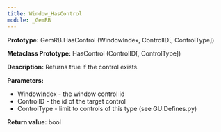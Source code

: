 ```yaml
---
title: Window_HasControl
module: _GemRB
---
```


**Prototype:** GemRB.HasControl (WindowIndex, ControlID[, ControlType])

**Metaclass Prototype:** HasControl (ControlID[, ControlType])

**Description:** Returns true if the control exists.

**Parameters:**
  * WindowIndex - the window control id
  * ControlID - the id of the target control
  * ControlType - limit to controls of this type (see GUIDefines.py)

**Return value:** bool
